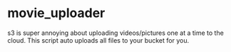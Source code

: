 # movie_uploader
s3 is super annoying about uploading videos/pictures one at a time to the cloud. This script auto uploads all files to your bucket for you. 
